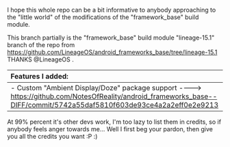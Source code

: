 I hope this whole repo can be a bit informative to anybody approaching to the "little world" of the modifications of the "framework_base" build module.

This branch partially is the "framework_base" build module "lineage-15.1" branch of the repo from https://github.com/LineageOS/android_frameworks_base/tree/lineage-15.1 THANKS @LineageOS .

| Features I added: |
| :---------------------- |
| - Custom "Ambient Display/Doze" package support ----> https://github.com/NotesOfReality/android_frameworks_base--DIFF/commit/5742a55daf5810f603de93ce4a2a2eff0e2e9213 |

At 99% percent it's other devs work, I'm too lazy to list them in credits, so if anybody feels anger towards me... Well I first beg your pardon, then give you all the credits you want :P :)
